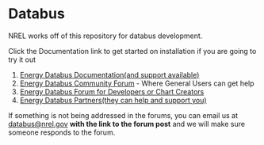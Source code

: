 # Databus

NREL works off of this repository for databus development.  

Click the Documentation link to get started on installation if you are going to try it out

1. [Energy Databus Documentation(and support available)](http://buffalosw.com/products/databus/databus-documentation/)
1. [Energy Databus Community Forum](http://en.openei.org/community/group/databus) - Where General Users can get help
1. [Energy Databus Forum for Developers or Chart Creators](https://github.com/deanhiller/databus/wiki/Developer-Support-and-Help)
1. [Energy Databus Partners(they can help and support you)](http://en.openei.org/wiki/NREL_Energy_DataBus/Partners)

If something is not being addressed in the forums, you can email us at databus@nrel.gov **with the link to the forum post** and we will make sure someone responds to the forum.
